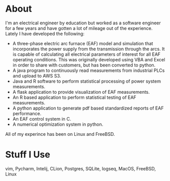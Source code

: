 # About
I'm an electrical engineer by education but worked as a software engineer for a few years and have gotten a lot of mileage out of the experience. Lately I have developed the following:

- A three-phase electric arc furnace (EAF) model and simulation that incorporates the power supply from the transmission through the arcs. It is capable of calculating all electrical parameters of interest for all EAF operating conditions. This was originally developed using VBA and Excel in order to share with customers, but has been converted to python.
- A java program to continuously read measurements from industrial PLCs and upload to AWS S3.
- Java and R software to perform statistical processing of power system measurements.
- A flask application to provide visualization of EAF measurements.
- An R based application to perform statistical testing of EAF measurements.
- A python application to generate pdf based standardized reports of EAF performance.
- An EAF control system in C.
- A numerical optimization system in python.

All of my experince has been on Linux and FreeBSD.


# Stuff I Use
vim, Pycharm, Intelij, CLion, Postgres, SQLite, logseq, MacOS, FreeBSD, Linux

<!--
**steeljav/steeljav** is a ✨ _special_ ✨ repository because its `README.md` (this file) appears on your GitHub profile.

Here are some ideas to get you started:

- 🔭 I’m currently working on ...
- 🌱 I’m currently learning ...
- 👯 I’m looking to collaborate on ...
- 🤔 I’m looking for help with ...
- 💬 Ask me about ...
- 📫 How to reach me: ...
- 😄 Pronouns: ...
- ⚡ Fun fact: ...
-->
